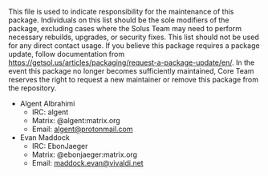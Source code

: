 This file is used to indicate responsibility for the maintenance of this package. Individuals on this list should be the sole modifiers of the package, excluding cases where the Solus Team may need to perform necessary rebuilds, upgrades, or security fixes. This list should not be used for any direct contact usage. If you believe this package requires a package update, follow documentation from https://getsol.us/articles/packaging/request-a-package-update/en/. In the event this package no longer becomes sufficiently maintained, Core Team reserves the right to request a new maintainer or remove this package from the repository.

- Algent Albrahimi
  - IRC: algent
  - Matrix: @algent:matrix.org
  - Email: algent@protonmail.com
- Evan Maddock
  - IRC: EbonJaeger
  - Matrix: @ebonjaeger:matrix.org
  - Email: maddock.evan@vivaldi.net
